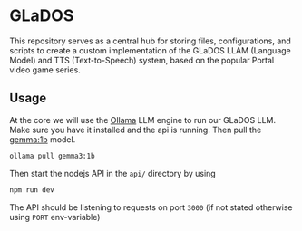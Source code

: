 # GLaDOS
This repository serves as a central hub for storing files, configurations, and scripts to create a custom implementation of the GLaDOS LLAM (Language Model) and TTS (Text-to-Speech) system, based on the popular Portal video game series.

## Usage

At the core we will use the [Ollama](https://ollama.com/) LLM engine to run our GLaDOS LLM. Make sure you have it installed and the api is running. Then pull the [gemma:1b](https://ollama.com/library/gemma3:1b) model.

```sh
ollama pull gemma3:1b
```

Then start the nodejs API in the `api/` directory by using

```sh
npm run dev
```

The API should be listening to requests on port `3000` (if not stated otherwise using `PORT` env-variable)